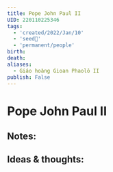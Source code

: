 ```yaml
---
title: Pope John Paul II
UID: 220110225346
tags:
  - 'created/2022/Jan/10'
  - 'seed🥜'
  - 'permanent/people'
birth:
death:
aliases:
  - Giáo hoàng Gioan Phaolô II
publish: False
---
```

# Pope John Paul II

## Notes:


## Ideas & thoughts:


